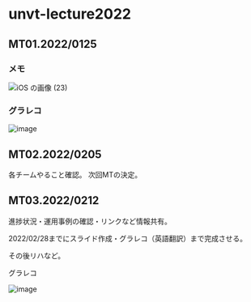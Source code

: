 # unvt-lecture2022
## MT01.2022/0125

### メモ
![iOS の画像 (23)](https://user-images.githubusercontent.com/72287333/150902240-6859f1b0-f53e-4c12-b7ad-283b786283d1.jpg)

### グラレコ
![image](https://user-images.githubusercontent.com/51436920/150978112-2a66b1fa-b478-4d07-aaf3-6ca560dcf8c2.png)

## MT02.2022/0205

各チームやること確認。
次回MTの決定。

## MT03.2022/0212
進捗状況・運用事例の確認・リンクなど情報共有。

2022/02/28までにスライド作成・グラレコ（英語翻訳）まで完成させる。

その後リハなど。

グラレコ

![image](https://user-images.githubusercontent.com/51436920/153715246-59c4713f-5d01-474a-8545-c4b9f3600b49.png)
